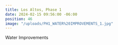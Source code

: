 ```yaml
---
title: Los Altos, Phase 1
date: 2024-02-15 09:56:00 -06:00
position: 46
image: "/uploads/PH1_WATER%20IMPROVEMENTS_1.jpg"
---
```


Water Improvements